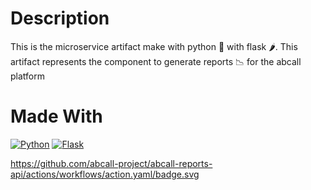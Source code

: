 # Description
This is the microservice artifact make with python 🐍 with flask 🌶️. This artifact represents the component to generate reports 📉 for the abcall platform 

# Made With
[![Python](https://img.shields.io/badge/python-2b5b84?style=for-the-badge&logo=python&logoColor=white&labelColor=000000)]()
[![Flask](https://img.shields.io/badge/flask-000000?style=for-the-badge&logo=flask&logoColor=white&labelColor=000000)]()

https://github.com/abcall-project/abcall-reports-api/actions/workflows/action.yaml/badge.svg

